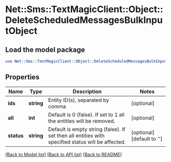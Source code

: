 # Net::Sms::TextMagicClient::Object::DeleteScheduledMessagesBulkInputObject

## Load the model package
```perl
use Net::Sms::TextMagicClient::Object::DeleteScheduledMessagesBulkInputObject;
```

## Properties
Name | Type | Description | Notes
------------ | ------------- | ------------- | -------------
**ids** | **string** | Entity ID(s), separated by comma | [optional] 
**all** | **int** | Default is 0 (false). If set to 1 all the entities will be removed. | [optional] 
**status** | **string** | Default is empty string (false). If set then all entities with specified status will be affected. | [optional] [default to &#39;&#39;]

[[Back to Model list]](../README.md#documentation-for-models) [[Back to API list]](../README.md#documentation-for-api-endpoints) [[Back to README]](../README.md)


